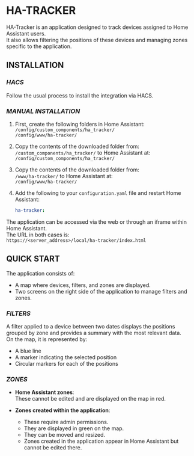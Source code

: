 
# HA-TRACKER

HA-Tracker is an application designed to track devices assigned to Home Assistant users.  
It also allows filtering the positions of these devices and managing zones specific to the application.

## INSTALLATION

### *HACS*

Follow the usual process to install the integration via HACS.

### *MANUAL INSTALLATION*

1. First, create the following folders in Home Assistant:  
   `/config/custom_components/ha_tracker/`  
   `/config/www/ha-tracker/`

2. Copy the contents of the downloaded folder from:  
   `/custom_components/ha_tracker/` to Home Assistant at:  
   `/config/custom_components/ha_tracker/`

3. Copy the contents of the downloaded folder from:  
   `/www/ha-tracker/` to Home Assistant at:  
   `/config/www/ha-tracker/`

4. Add the following to your `configuration.yaml` file and restart Home Assistant:  
   ```yaml
   ha-tracker:
   ```

The application can be accessed via the web or through an iframe within Home Assistant.  
The URL in both cases is:  
`https://<server_address>/local/ha-tracker/index.html`

## QUICK START

The application consists of:  
- A map where devices, filters, and zones are displayed.  
- Two screens on the right side of the application to manage filters and zones.

### *FILTERS*

A filter applied to a device between two dates displays the positions grouped by zone and provides a summary with the most relevant data.  
On the map, it is represented by:  
- A blue line  
- A marker indicating the selected position  
- Circular markers for each of the positions

### *ZONES*

- **Home Assistant zones**:  
  These cannot be edited and are displayed on the map in red.  

- **Zones created within the application**:  
  - These require admin permissions.  
  - They are displayed in green on the map.  
  - They can be moved and resized.  
  - Zones created in the application appear in Home Assistant but cannot be edited there.

